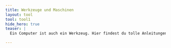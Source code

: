 ```yaml
---
title: Werkzeuge und Maschinen
layout: tool
tool: tool1
hide_hero: true
teaser: |
  Ein Computer ist auch ein Werkzeug. Hier findest du tolle Anleitungen und inspirierende Tipps zum 3D-Drucken, Löten und Programmieren mit kleinen Computern.

---
```


